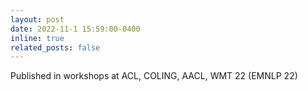 ```yaml
---
layout: post
date: 2022-11-1 15:59:00-0400
inline: true
related_posts: false
---
```


Published in workshops at ACL, COLING, AACL, WMT 22 (EMNLP 22)
